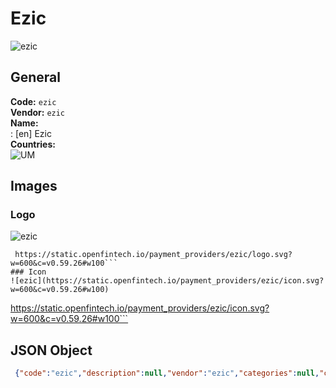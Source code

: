 # Ezic 
![ezic](https://static.openfintech.io/payment_providers/ezic/logo.svg?w=600&c=v0.59.26#w100)  
## General 
**Code:** `ezic`  
**Vendor:** `ezic`  
**Name:**  
:	[en] Ezic  
**Countries:**  
![UM](https://cdnjs.cloudflare.com/ajax/libs/flag-icon-css/3.3.0/flags/4x3/UM.svg#w24)  
 
## Images 
### Logo 
![ezic](https://static.openfintech.io/payment_providers/ezic/logo.svg?w=600&c=v0.59.26#w100)  
```
 https://static.openfintech.io/payment_providers/ezic/logo.svg?w=600&c=v0.59.26#w100```  
### Icon 
![ezic](https://static.openfintech.io/payment_providers/ezic/icon.svg?w=600&c=v0.59.26#w100)  
```
 https://static.openfintech.io/payment_providers/ezic/icon.svg?w=600&c=v0.59.26#w100```  
## JSON Object 
```json
 {"code":"ezic","description":null,"vendor":"ezic","categories":null,"countries":["UM"],"payment_method":null,"payout_method":null,"metadata":{"about_payments_code":"ezic"},"name":{"en":"Ezic"}}```  
